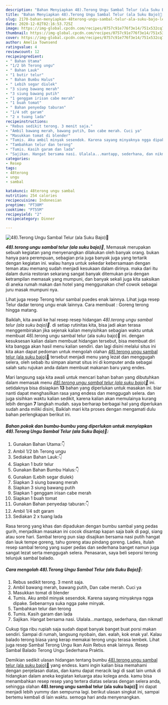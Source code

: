 ```yaml
---
description: "Bahan Menyiapkan 48).Terong Ungu Sambal Telur (ala Suku Bajo)🍆 Lezat"
title: "Bahan Menyiapkan 48).Terong Ungu Sambal Telur (ala Suku Bajo)🍆 Lezat"
slug: 2170-bahan-menyiapkan-48terong-ungu-sambal-telur-ala-suku-bajo-lezat
date: 2020-12-02T02:16:53.725Z
image: https://img-global.cpcdn.com/recipes/0757c91e776f3e14/751x532cq70/48terong-ungu-sambal-telur-ala-suku-bajo🍆-foto-resep-utama.jpg
thumbnail: https://img-global.cpcdn.com/recipes/0757c91e776f3e14/751x532cq70/48terong-ungu-sambal-telur-ala-suku-bajo🍆-foto-resep-utama.jpg
cover: https://img-global.cpcdn.com/recipes/0757c91e776f3e14/751x532cq70/48terong-ungu-sambal-telur-ala-suku-bajo🍆-foto-resep-utama.jpg
author: Amelia Townsend
ratingvalue: 4
reviewcount: 12
recipeingredient:
- " Bahan Utama"
- "1/2 bh Terong ungu"
- " Bahan Lauk"
- "1 butir telur"
- " Bahan Bumbu Halus"
- " Lebih segar diulek"
- "3 siung bawang merah"
- "3 siung bawang putih"
- "1 genggam irisan cabe merah"
- "1 buah tomat"
- " Bahan penyedap taburan"
- "1/4 sdt garam"
- "2 x tuang lada"
recipeinstructions:
- "Rebus sedikit terong. 3 menit saja."
- "Ambil bawang merah, bawang putih, Dan cabe merah. Cuci ya"
- "Masukkan tomat di blender"
- "Tumis. Aku ambil minyak sesendok. Karena sayang minyaknya ngga dipake. Sebenarnya suka ngga pake minyak."
- "Tambahkan telur dan terong"
- "Tumis. Kasih garam dan lada"
- "Sajikan. Hangat bersama nasi. Ulalala...mantapp, sederhana, dan nikmat!"
categories:
- Resep
tags:
- 48terong
- ungu
- sambal

katakunci: 48terong ungu sambal 
nutrition: 254 calories
recipecuisine: Indonesian
preptime: "PT38M"
cooktime: "PT55M"
recipeyield: "2"
recipecategory: Dinner

---
```



![48).Terong Ungu Sambal Telur (ala Suku Bajo)🍆](https://img-global.cpcdn.com/recipes/0757c91e776f3e14/751x532cq70/48terong-ungu-sambal-telur-ala-suku-bajo🍆-foto-resep-utama.jpg)

<b><i>48).terong ungu sambal telur (ala suku bajo)🍆</i></b>, Memasak merupakan sebuah kegiatan yang menyenangkan dilakukan oleh banyak orang. bukan hanya para perempuan, sebagian pria juga banyak juga yang tertarik dengan kegiatan ini. walau hanya untuk sekedar kebersamaan dengan teman atau memang sudah menjadi kesukaan dalam dirinya. maka dari itu dalam dunia restoran sekarang sangat banyak ditemukan pria dengan ketrampilan memasak yang mumpuni, dan banyak sekali juga kita saksikan di aneka rumah makan dan hotel yang menggunakan chef cowok sebagai juru masak mumpuni nya.

Lihat juga resep Terong telur sambal puedes enak lainnya. Lihat juga resep Telur dadar terong ungu enak lainnya. Cara membuat : Goreng terong hingga matang.

Baiklah, kita awali ke hal resep resep hidangan <i>48).terong ungu sambal telur (ala suku bajo)🍆</i>. di setiap rutinitas kita, bisa jadi akan terasa menggembirakan jika sejenak kalian menyisihkan sebagian waktu untuk membuat 48).terong ungu sambal telur (ala suku bajo)🍆 ini. dengan kesuksesan kalian dalam membuat hidangan tersebut, bisa membuat diri kita bangga akan hasil menu kalian sendiri. dan lagi disini melalui situs ini kita akan dapat pedoman untuk mengolah olahan <u>48).terong ungu sambal telur (ala suku bajo)🍆</u> tersebut menjadi menu yang lezat dan menggugah selera, oleh sebab itu simpan alamat situs ini di komputer anda sebagai salah satu rujukan anda dalam membuat makanan baru yang endes.


Mari langsung saja kita awali untuk mencari bahan bahan yang dibutuhkan dalam memasak menu <u><i>48).terong ungu sambal telur (ala suku bajo)🍆</i></u> ini. setidaknya bisa disiapkan <b>13</b> bahan yang diperlukan untuk masakan ini. biar nanti dapat menghasilkan rasa yang endess dan menggugah selera. dan juga sisihkan waktu kalian sedikit, karena kalian akan memulainya kurang lebih dengan <b>7</b> langkah mudah. saya berharap berbagai hal yang diperlukan sudah anda miliki disini, Baiklah mari kita proses dengan mengamati dulu bahan perlengkapan berikut ini.

<!--inarticleads1-->

##### Bahan pokok dan bumbu-bumbu yang diperlukan untuk menyiapkan 48).Terong Ungu Sambal Telur (ala Suku Bajo)🍆:

1. Gunakan  Bahan Utama:👇
1. Ambil 1/2 bh Terong ungu
1. Sediakan  Bahan Lauk:👇
1. Siapkan 1 butir telur
1. Gunakan  Bahan Bumbu Halus:👇
1. Gunakan  (Lebih segar diulek)
1. Siapkan 3 siung bawang merah
1. Siapkan 3 siung bawang putih
1. Siapkan 1 genggam irisan cabe merah
1. Siapkan 1 buah tomat
1. Gunakan  Bahan penyedap taburan:👇
1. Ambil 1/4 sdt garam
1. Sediakan 2 x tuang lada


Rasa terong yang khas dan dipadukan dengan bumbu sambal yang pedas gurih, menjadikan masakan ini cocok disantap kapan saja baik di pagi, siang atau sore hari. Sambal terong pun siap disajikan bersama nasi putih hangat dan lauk tempe goreng, tahu goreng atau pindang goreng. Ladies, itulah resep sambal terong yang super pedas dan sederhana banget namun juga sangat lezat serta menggugah selera. Penasaran, saya beli seporsi terong telunjuk sambal balado. 

<!--inarticleads2-->

##### Cara mengolah 48).Terong Ungu Sambal Telur (ala Suku Bajo)🍆:

1. Rebus sedikit terong. 3 menit saja.
1. Ambil bawang merah, bawang putih, Dan cabe merah. Cuci ya
1. Masukkan tomat di blender
1. Tumis. Aku ambil minyak sesendok. Karena sayang minyaknya ngga dipake. Sebenarnya suka ngga pake minyak.
1. Tambahkan telur dan terong
1. Tumis. Kasih garam dan lada
1. Sajikan. Hangat bersama nasi. Ulalala...mantapp, sederhana, dan nikmat!


Cukup tiga ribu rupiah saja sudah dapat banyak banget buat porsi makan sendiri. Sampai di rumah, langsung nyobain, dan. ealah, kok enak ya!. Kalau balado terong biasa yang kerap memakai terong ungu terasa lembek. Lihat juga resep Sambal Terong Ungu Ikan Asin Rebus enak lainnya. Resep Sambal Balado Terong Ungu Sederhana Praktis. 

Demikian sedikit ulasan hidangan tentang bumbu <u>48).terong ungu sambal telur (ala suku bajo)🍆</u> yang endess. kami ingin kalian bisa memahami dengan penjelasan diatas, dan kamu dapat meracik lagi di saat lain untuk di hidangkan dalam aneka kegiatan keluarga atau kolega anda. kamu bisa menambahkan resep resep yang tertera diatas selaras dengan selera anda, sehingga olahan <b>48).terong ungu sambal telur (ala suku bajo)🍆</b> ini dapat menjadi lebih yummy dan sempurna lagi. berikut ulasan singkat ini, sampai bertemu kembali di lain waktu. semoga hari anda menyenangkan.
